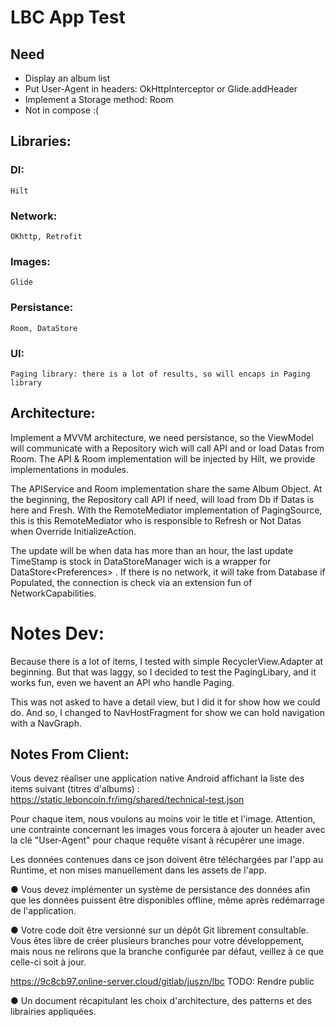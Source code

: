 # LBC App Test
## Need
- Display an album list
- Put User-Agent in headers: OkHttpInterceptor or Glide.addHeader
- Implement a Storage method: Room
- Not in compose :(

## Libraries:
### DI:
    Hilt
### Network:
    OKhttp, Retrofit
### Images:
    Glide
### Persistance:
    Room, DataStore

### UI:
    Paging library: there is a lot of results, so will encaps in Paging library

## Architecture:
Implement a MVVM architecture, we need persistance, so the ViewModel will communicate with a Repository wich will call API and or load Datas from Room. 
The API & Room implementation will be injected by Hilt, we provide implementations in modules.

The APIService and Room implementation share the same Album Object.
At the beginning, the Repository call API if need, will load from Db if Datas is here and Fresh. 
With the RemoteMediator implementation of PagingSource, this is this RemoteMediator who is responsible to Refresh or Not Datas when Override InitializeAction.

The update will be when data has more than an hour, the last update TimeStamp is stock in DataStoreManager wich is a wrapper for DataStore\<Preferences\> . 
If there is no network, it will take from Database if Populated, the connection is check via an extension fun of NetworkCapabilities.

# Notes Dev: 
Because there is a lot of items, I tested with simple RecyclerView.Adapter at beginning. 
But that was laggy, so I decided to test the PagingLibary, and it works fun, even we havent an API who handle Paging.

This was not asked to have a detail view, but I did it for show how we could do. And so, I changed to NavHostFragment for show we can hold navigation with a NavGraph.



## Notes From  Client:
Vous devez réaliser une application native Android affichant la liste des items suivant (titres
d'albums) : https://static.leboncoin.fr/img/shared/technical-test.json

Pour chaque item, nous voulons au moins voir le title et l'image. Attention, une contrainte
concernant les images vous forcera à ajouter un header avec la clé "User-Agent" pour chaque
requête visant à récupérer une image.

Les données contenues dans ce json doivent être téléchargées par l'app au Runtime, et non
mises manuellement dans les assets de l'app.

● Vous devez implémenter un système de persistance des données afin que les données
puissent être disponibles offline, même après redémarrage de l'application.

● Votre code doit être versionné sur un dépôt Git librement consultable. Vous êtes libre de
créer plusieurs branches pour votre développement, mais nous ne relirons que la branche
configurée par défaut, veillez à ce que celle-ci soit à jour.

https://9c8cb97.online-server.cloud/gitlab/juszn/lbc
TODO: Rendre public

● Un document récapitulant les choix d'architecture, des patterns et des librairies
appliquées.


